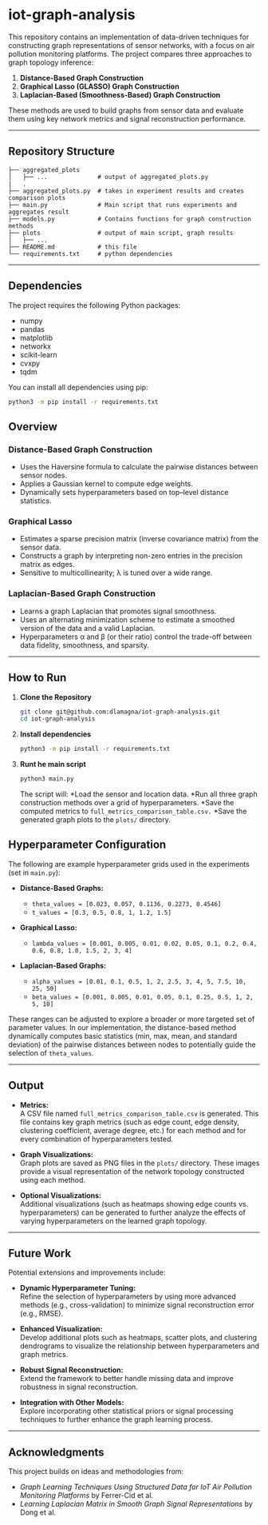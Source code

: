 # iot-graph-analysis
This repository contains an implementation of data-driven techniques for constructing graph representations of sensor networks, with a focus on air pollution monitoring platforms. The project compares three approaches to graph topology inference:
  
1. **Distance-Based Graph Construction**  
2. **Graphical Lasso (GLASSO) Graph Construction**  
3. **Laplacian-Based (Smoothness-Based) Graph Construction**

These methods are used to build graphs from sensor data and evaluate them using key network metrics and signal reconstruction performance.

---

## Repository Structure

```
├── aggregated_plots
│   ├── ...              # output of aggregated_plots.py
|   .
├── aggregated_plots.py  # takes in experiment results and creates comparison plots
├── main.py              # Main script that runs experiments and aggregates result
├── models.py            # Contains functions for graph construction methods
├── plots                # output of main script, graph results
│   ├── ...
├── README.md            # this file
└── requirements.txt     # python dependencies
``` 
---

## Dependencies

The project requires the following Python packages:

- numpy
- pandas
- matplotlib
- networkx
- scikit-learn
- cvxpy
- tqdm

You can install all dependencies using pip:

```bash
python3 -m pip install -r requirements.txt
```

## Overview

### Distance-Based Graph Construction
- Uses the Haversine formula to calculate the pairwise distances between sensor nodes.
- Applies a Gaussian kernel to compute edge weights.
- Dynamically sets hyperparameters based on top–level distance statistics.

### Graphical Lasso
- Estimates a sparse precision matrix (inverse covariance matrix) from the sensor data.
- Constructs a graph by interpreting non-zero entries in the precision matrix as edges.
- Sensitive to multicollinearity; λ is tuned over a wide range.

### Laplacian-Based Graph Construction
- Learns a graph Laplacian that promotes signal smoothness.
- Uses an alternating minimization scheme to estimate a smoothed version of the data and a valid Laplacian.
- Hyperparameters α and β (or their ratio) control the trade-off between data fidelity, smoothness, and sparsity.

---

## How to Run

1. **Clone the Repository**

   ```bash
   git clone git@github.com:dlamagna/iot-graph-analysis.git
   cd iot-graph-analysis
   ```

2. **Install dependencies**

    ```bash
    python3 -m pip install -r requirements.txt
    ```

3. **Runt he main script**

    ```bash
    python3 main.py
    ```

    The script will:
    *Load the sensor and location data.
    *Run all three graph construction methods over a grid of hyperparameters.
    *Save the computed metrics to `full_metrics_comparison_table.csv.`
    *Save the generated graph plots to the `plots/` directory.


## Hyperparameter Configuration

The following are example hyperparameter grids used in the experiments (set in `main.py`):

- **Distance-Based Graphs:**
  - `theta_values = [0.023, 0.057, 0.1136, 0.2273, 0.4546]`
  - `t_values = [0.3, 0.5, 0.8, 1, 1.2, 1.5]`

- **Graphical Lasso:**
  - `lambda_values = [0.001, 0.005, 0.01, 0.02, 0.05, 0.1, 0.2, 0.4, 0.6, 0.8, 1.0, 1.5, 2, 3, 4]`

- **Laplacian-Based Graphs:**
  - `alpha_values = [0.01, 0.1, 0.5, 1, 2, 2.5, 3, 4, 5, 7.5, 10, 25, 50]`
  - `beta_values = [0.001, 0.005, 0.01, 0.05, 0.1, 0.25, 0.5, 1, 2, 5, 10]`

These ranges can be adjusted to explore a broader or more targeted set of parameter values. In our implementation, the distance-based method dynamically computes basic statistics (min, max, mean, and standard deviation) of the pairwise distances between nodes to potentially guide the selection of `theta_values`.

---

## Output

- **Metrics:**  
  A CSV file named `full_metrics_comparison_table.csv` is generated. This file contains key graph metrics (such as edge count, edge density, clustering coefficient, average degree, etc.) for each method and for every combination of hyperparameters tested.

- **Graph Visualizations:**  
  Graph plots are saved as PNG files in the `plots/` directory. These images provide a visual representation of the network topology constructed using each method.

- **Optional Visualizations:**  
  Additional visualizations (such as heatmaps showing edge counts vs. hyperparameters) can be generated to further analyze the effects of varying hyperparameters on the learned graph topology.

---

## Future Work

Potential extensions and improvements include:
- **Dynamic Hyperparameter Tuning:**  
  Refine the selection of hyperparameters by using more advanced methods (e.g., cross-validation) to minimize signal reconstruction error (e.g., RMSE).

- **Enhanced Visualization:**  
  Develop additional plots such as heatmaps, scatter plots, and clustering dendrograms to visualize the relationship between hyperparameters and graph metrics.

- **Robust Signal Reconstruction:**  
  Extend the framework to better handle missing data and improve robustness in signal reconstruction.

- **Integration with Other Models:**  
  Explore incorporating other statistical priors or signal processing techniques to further enhance the graph learning process.

---

## Acknowledgments

This project builds on ideas and methodologies from:

- *Graph Learning Techniques Using Structured Data for IoT Air Pollution Monitoring Platforms* by Ferrer-Cid et al.
- *Learning Laplacian Matrix in Smooth Graph Signal Representations* by Dong et al.